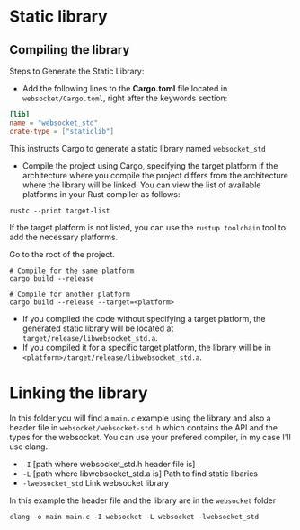 # Static library 

## Compiling the library
Steps to Generate the Static Library:
- Add the following lines to the **Cargo.toml** file located in ``websocket/Cargo.toml``, right after the keywords section:
```toml
[lib]
name = "websocket_std"
crate-type = ["staticlib"]
```
This instructs Cargo to generate a static library named ``websocket_std``

- Compile the project using Cargo, specifying the target platform if the architecture where you compile the project differs from the architecture where the library will be linked. You can view the list of available platforms in your Rust compiler as follows:
```console
rustc --print target-list
```

If the target platform is not listed, you can use the ``rustup toolchain`` tool to add the necessary platforms.</br>

Go to the root of the project.

```console
# Compile for the same platform
cargo build --release

# Compile for another platform
cargo build --release --target=<platform>
```

- If you compiled the code without specifying a target platform, the generated static library will be located at ``target/release/libwebsocket_std.a``.
- If you compiled it for a specific target platform, the library will be in ``<platform>/target/release/libwebsocket_std.a``.

# Linking the library

In this folder you will find a ``main.c`` example using the library and also a header file in ``websocket/websocket-std.h`` which contains the API and the types for the websocket. You can use your prefered compiler, in my case I'll use clang.

- `-I` [path where websocket_std.h header file is]
- `-L` [path where libwebsocket_std.a is] Path to find static libaries 
- `-lwebsocket_std` Link websocket library

In this example the header file and the library are in the ``websocket`` folder

```console
clang -o main main.c -I websocket -L websocket -lwebsocket_std
```
